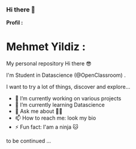 ### Hi there 👋


**Profil :** 

# Mehmet Yildiz :
My personal repository
Hi there 😎

I'm Student in Datascience (@OpenClassroom) .

I want to try a lot of things, discover and explore...

- 🔭 I’m currently working on various projects
- 🌱 I’m currently learning Datascience
- 💬 Ask me about 🤷‍♂️
- 📫 How to reach me: look my bio 
- ⚡ Fun fact: I'am a ninja 🐱‍

to be continued ...
